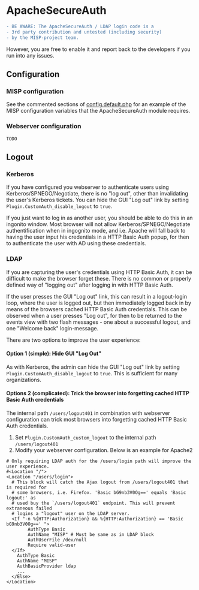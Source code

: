 # ApacheSecureAuth
<!---
Ugly diff hack to render text as red using Github's markdown parser
-->
```diff
- BE AWARE: The ApacheSecureAuth / LDAP login code is a 
- 3rd party contribution and untested (including security)
- by the MISP-project team.
```

However, you are free to enable it and report back to the developers if you run into any issues.

## Configuration
### MISP configuration
See the commented sections of [config.default.php](../app/Config/config.default.php) for an example of the MISP configuration variables that the ApacheSecureAuth module requires.

### Webserver configuration
`TODO`

## Logout
### Kerberos
If you have configured you webserver to authenticate users using Kerberos/SPNEGO/Negotiate, 
there is no "log out", other than invalidating the user's Kerberos tickets. 
You can hide the GUI "Log out" link by setting `Plugin.CustomAuth_disable_logout` to `true`.

If you just want to log in as another user, you should be able to do this in an ingonito window. 
Most browser will not allow Kerberos/SPNEGO/Negotiate authentification when in ingognito mode, 
and i.e. Apache will fall back to having  the user input his credentials in a HTTP Basic Auth 
popup, for then to authenticate the user with AD using these credentials.

### LDAP
If you are capturing the user's credentials using HTTP Basic Auth, it can be difficult to make
the browser forget these. 
There is no common or properly defined way of "logging out" after logging in with HTTP Basic Auth.

If the user presses the GUI "Log out" link, this can result in a logout-login loop, where the user
is logged out, but then immediately logged back in by means of the browsers cached HTTP Basic Auth
credentials. This can be observed when a user presses "Log out", for then to be returned to the 
events view with two flash messages - one about a successful logout, and one "Welcome back" login-message.

There are two options to improve the user experience:

#### Option 1 (simple): Hide GUI "Log Out"
As with Kerberos, the admin can hide the GUI "Log out" link by setting `Plugin.CustomAuth_disable_logout` to `true`. 
This is sufficient for many organizations.

#### Options 2 (complicated): Trick the browser into forgetting cached HTTP Basic Auth credentials
The internal path `/users/logout401` in combination with webserver configuration 
can trick most browsers into forgetting cached HTTP Basic Auth credentials.

1. Set `Plugin.CustomAuth_custom_logout` to the internal path `/users/logout401`
2. Modify your webserver configuration. Below is an example for Apache2

````
# Only requiring LDAP auth for the /users/login path will improve the user experience.
#<Location "/">
<Location "/users/login">
  # This block will catch the Ajax logout from /users/logout401 that is required for
  # some browsers, i.e. Firefox. 'Basic bG9nb3V0Og==' equals 'Basic logout:' as
  # used buy the `/users/logout401` endpoint. This will prevent extraneous failed
  # logins a "logout" user on the LDAP server.
  <If "-n %{HTTP:Authorization} && %{HTTP:Authorization} == 'Basic bG9nb3V0Og==' ">
        AuthType Basic
        AuthName "MISP" # Must be same as in LDAP block
        AuthUserFile /dev/null
        Require valid-user
  </If>
    AuthType Basic
    AuthName "MISP"
    AuthBasicProvider ldap
    ...
  </Else>
</Location>
````
